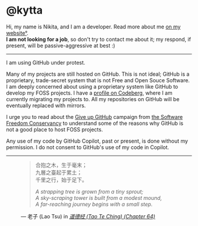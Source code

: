 # @kytta

Hi, my name is Nikita, and I am a developer. Read more about me
[on my website°](https://www.kytta.dev/).  
**I am not looking for a job**, so don't try to contact me about it; my respond,
if present, will be passive-aggressive at best :)

-----

I am using GitHub under protest.

Many of my projects are still hosted on GitHub. This is not ideal; GitHub
is a proprietary, trade-secret system that is not Free and Open Souce Software.
I am deeply concerned about using a proprietary system like GitHub to develop
my FOSS projects. I have a [profile on Codeberg](https://codeberg.org/kytta/),
where I am currently migrating my projects to. All my repositories on GitHub
will be eventually replaced with mirrors. 

I urge you to read about the [Give up GitHub](https://GiveUpGitHub.org) campaign
from [the Software Freedom Conservancy](https://sfconservancy.org) to understand
some of the reasons why GitHub is not a good place to host FOSS projects.

Any use of my code by GitHub Copilot, past or present, is done without
my permission. I do not consent to GitHub's use of my code in Copilot.

-----

<figure>
<blockquote>
<p>合抱之木，生于毫末；<br>九層之臺起于累土；<br>千里之行，始于足下。</p>
<p><i>A strapping tree is grown from a tiny sprout;<br>A sky-scraping tower is built from a modest mound,<br>A far-reaching journey begins with a small step.</i></p>
</blockquote>
<figcaption>&mdash; 老子 (Lao Tsu) in <cite><a href="https://en.wikisource.org/wiki/Translation:Tao_Te_Ching#Chapter_64_(%E7%AC%AC%E5%85%AD%E5%8D%81%E5%9B%9B%E7%AB%A0)">道德经 (Tao Te Ching) (Chapter 64)</a></cite></figcaption>
</figure>

